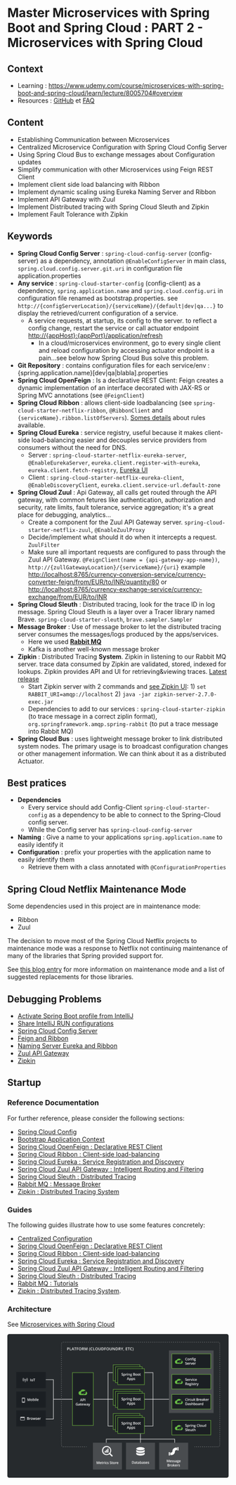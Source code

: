 # Master Microservices with Spring Boot and Spring Cloud : PART 2 - Microservices with Spring Cloud

## Context

* Learning : <https://www.udemy.com/course/microservices-with-spring-boot-and-spring-cloud/learn/lecture/8005704#overview>
* Resources : [GitHub](https://github.com/in28minutes/spring-microservices/tree/master/03.microservices) et [FAQ](https://github.com/in28minutes/in28minutes-initiatives/blob/master/The-in28Minutes-TroubleshootingGuide-And-FAQ/quick-start.md)

## Content

* Establishing Communication between Microservices
* Centralized Microservice Configuration with Spring Cloud Config Server
* Using Spring Cloud Bus to exchange messages about Configuration updates
* Simplify communication with other Microservices using Feign REST Client
* Implement client side load balancing with Ribbon
* Implement dynamic scaling using Eureka Naming Server and Ribbon
* Implement API Gateway with Zuul
* Implement Distributed tracing with Spring Cloud Sleuth and Zipkin
* Implement Fault Tolerance with Zipkin

## Keywords 
* **Spring Cloud Config Server** : `spring-cloud-config-server` (config-server) as a dependency, annotation `@EnableConfigServer` in main class, `spring.cloud.config.server.git.uri` in configuration file application.properties
* **Any service** : `spring-cloud-starter-config` (config-client) as a dependency, `spring.application.name` and `spring.cloud.config.uri` in configuration file renamed as bootstrap.properties. see `http://{configServerLocation}/{serviceName}/{default|dev|qa...}` to display the retrieved/current configuration of a service.
    * A service requests, at startup, its config to the server. to reflect a config change, restart the service or call actuator endpoint <http://{appHost}:{appPort}/application/refresh>
        *  In a cloud/microservices environment, go to every single client and reload configuration by accessing actuator endpoint is a pain...see below how Spring Cloud Bus solve this problem. 
* **Git Repository** : contains configuration files for each service/env : {spring.application.name}[dev|qa|blabla].properties
* **Spring Cloud OpenFeign** : Is a declarative REST Client: Feign creates a dynamic implementation of an interface decorated with JAX-RS or Spring MVC annotations (see `@FeignClient`)
* **Spring Cloud Ribbon** : allows client-side loadbalancing (see `spring-cloud-starter-netflix-ribbon`, `@RibbonClient` and `{serviceName}.ribbon.listOfServers`). [Somes details](https://github.com/Netflix/ribbon/wiki/Working-with-load-balancers#common-rules) about rules available.
* **Spring Cloud Eureka** : service registry, useful because it makes client-side load-balancing easier and decouples service providers from consumers without the need for DNS.
  * Server : `spring-cloud-starter-netflix-eureka-server`, `@EnableEurekaServer`, `eureka.client.register-with-eureka`, `eureka.client.fetch-registry`, [Eureka UI](http://localhost:8761/)
  * Client : `spring-cloud-starter-netflix-eureka-client`, `@EnableDiscoveryClient`, `eureka.client.service-url.default-zone`
* **Spring Cloud Zuul** : Api Gateway, all calls get routed through the API gateway, with common fetures like authentication, authorization and security, rate limits, fault tolerance, service aggregation; it's a great place for debugging, analytics...
  * Create a component for the Zuul API Gateway server. `spring-cloud-starter-netflix-zuul`, `@EnableZuulProxy`
  * Decide/implement what should it do when it intercepts a request. `ZuulFilter`
  * Make sure all important requests are configured to pass through the Zuul API Gateway. `@FeignClient(name = {api-gateway-app-name})`, `http://{zullGatewayLocation}/{serviceName}/{uri}` example <http://localhost:8765/currency-conversion-service/currency-converter-feign/from/EUR/to/INR/quantity/80> or <http://localhost:8765/currency-exchange-service/currency-exchange/from/EUR/to/INR>
* **Spring Cloud Sleuth** : Distributed tracing, look for the trace ID in log message. Spring Cloud Sleuth is a layer over a Tracer library named Brave. `spring-cloud-starter-sleuth`, `brave.sampler.Sampler`
* **Message Broker** : Use of message broker to let the distributed tracing server consumes the messages/logs produced by the apps/services.
    * Here we used [**Rabbit MQ**](https://www.rabbitmq.com/)
    * Kafka is another well-known message broker
* **Zipkin** : Distributed Tracing **System**. Zipkin in listening to our Rabbit MQ server. trace data consumed by Zipkin are validated, stored, indexed for lookups. Zipkin provides API and UI for retrieving&viewing traces. [Latest release](https://search.maven.org/remote_content?g=io.zipkin&a=zipkin-server&v=LATEST&c=exec)
    * Start Zipkin server with 2 commands and [see Zipkin UI](http://localhost:9411): 1) `set RABBIT_URI=amqp://localhost`  2) `java -jar zipkin-server-2.7.0-exec.jar`
    * Dependencies to add to our services :  `spring-cloud-starter-zipkin` (to trace message in a correct ziplin format), `org.springframework.amqp.spring-rabbit` (to put a trace message into Rabbit MQ)
* **Spring Cloud Bus** : uses lightweight message broker to link distributed system nodes. The primary usage is to broadcast configuration changes or other management information. We can think about it as a distributed Actuator.


## Best pratices
* **Dependencies**
    * Every service should add Config-Client `spring-cloud-starter-config` as a dependency to be able to connect to the Spring-Cloud config server.
    * While the Config server has `spring-cloud-config-server`
* **Naming** : Give a name to your applications `spring.application.name` to easily identify it
* **Configuration** : prefix your properties with the application name to easily identify them
    * Retrieve them with a class annotated with `@ConfigurationProperties`
 
## Spring Cloud Netflix Maintenance Mode

Some dependencies used in this project are in maintenance mode:

* Ribbon
* Zuul

The decision to move most of the Spring Cloud Netflix projects to maintenance mode was
a response to Netflix not continuing maintenance of many of the libraries that Spring provided
support for.

See [this blog entry](https://spring.io/blog/2018/12/12/spring-cloud-greenwich-rc1-available-now#spring-cloud-netflix-projects-entering-maintenance-mode)
for more information on maintenance mode and a list of suggested replacements for those libraries.

## Debugging Problems
* [Activate Spring Boot profile from IntelliJ](https://stackoverflow.com/a/52487280)
* [Share IntelliJ RUN configurations](https://www.jetbrains.com/help/idea/sharing-run-debug-configurations.html#)
* [Spring Cloud Config Server](https://github.com/in28minutes/in28minutes-initiatives/tree/master/The-in28Minutes-TroubleshootingGuide-And-FAQ#debugging-problems-with-spring-cloud-config-server)
* [Feign and Ribbon](https://github.com/in28minutes/in28minutes-initiatives/tree/master/The-in28Minutes-TroubleshootingGuide-And-FAQ#debugging-problems-with-feign-and-ribbon)
* [Naming Server Eureka and Ribbon](https://github.com/in28minutes/in28minutes-initiatives/tree/master/The-in28Minutes-TroubleshootingGuide-And-FAQ#debugging-problems-with-naming-server-eureka-and-ribbon)
* [Zuul API Gateway](https://github.com/in28minutes/in28minutes-initiatives/tree/master/The-in28Minutes-TroubleshootingGuide-And-FAQ#debugging-problems-with-zuul-api-gateway)
* [Zipkin](https://github.com/in28minutes/in28minutes-initiatives/tree/master/The-in28Minutes-TroubleshootingGuide-And-FAQ#debugging-problems-with-zipkin)

## Startup

### Reference Documentation
For further reference, please consider the following sections:
* [Spring Cloud Config](https://cloud.spring.io/spring-cloud-config/reference/html/)
* [Bootstrap Application Context](https://cloud.spring.io/spring-cloud-commons/multi/multi__spring_cloud_context_application_context_services.html#_the_bootstrap_application_context)
* [Spring Cloud OpenFeign : Declarative REST Client](https://cloud.spring.io/spring-cloud-netflix/multi/multi_spring-cloud-feign.html)
* [Spring Cloud Ribbon : Client-side load-balancing](https://cloud.spring.io/spring-cloud-netflix/multi/multi_spring-cloud-ribbon.html)
* [Spring Cloud Eureka : Service Registration and Discovery](https://cloud.spring.io/spring-cloud-netflix/reference/html/#spring-cloud-eureka-server)
* [Spring Cloud Zuul API Gateway : Intelligent Routing and Filtering](https://cloud.spring.io/spring-cloud-netflix/multi/multi__router_and_filter_zuul.html)
* [Spring Cloud Sleuth : Distributed Tracing](https://cloud.spring.io/spring-cloud-sleuth/reference/html/)
* [Rabbit MQ : Message Broker](http://next.rabbitmq.com/documentation.html)
* [Zipkin : Distributed Tracing System](https://github.com/openzipkin/zipkin)

### Guides
The following guides illustrate how to use some features concretely:

* [Centralized Configuration](https://spring.io/guides/gs/centralized-configuration/)
* [Spring Cloud OpenFeign : Declarative REST Client](https://spring.io/projects/spring-cloud-openfeign)
* [Spring Cloud Ribbon : Client-side load-balancing](https://spring.io/guides/gs/client-side-load-balancing/)
* [Spring Cloud Eureka : Service Registration and Discovery](https://spring.io/guides/gs/service-registration-and-discovery/)
* [Spring Cloud Zuul API Gateway : Intelligent Routing and Filtering](https://spring.io/guides/gs/routing-and-filtering/)
* [Spring Cloud Sleuth : Distributed Tracing](https://spring.io/projects/spring-cloud-sleuth#overview)
* [Rabbit MQ : Tutorials](https://www.rabbitmq.com/getstarted.html)
* [Zipkin : Distributed Tracing System](https://github.com/openzipkin/sleuth-webmvc-example#going-further).

### Architecture
See [Microservices with Spring Cloud](https://spring.io/microservices)

![diagram-microservices](diagram-microservices-dark.svg)
